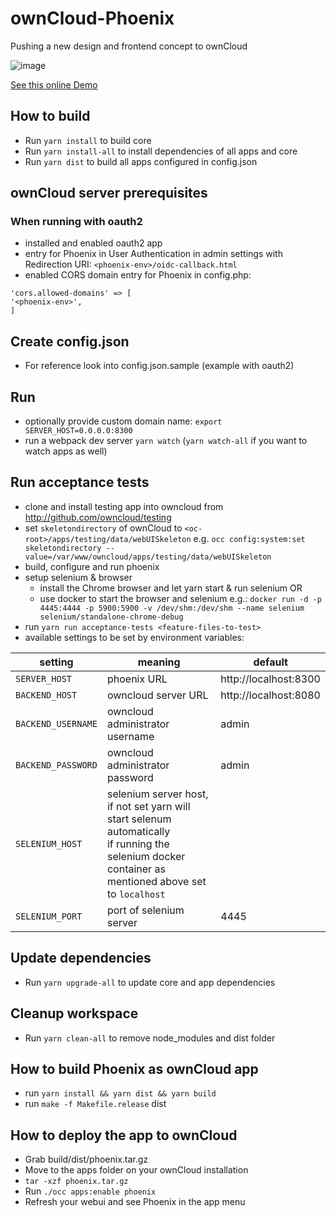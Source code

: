# ownCloud-Phoenix

Pushing a new design and frontend concept to ownCloud

![image](https://user-images.githubusercontent.com/25989331/63966638-fd4e0080-ca9b-11e9-931a-8dd9bf3ba82f.png)

[See this online Demo](https://phoenix.owncloud.com/custom/phoenix/index.html#/login)

## How to build

- Run `yarn install` to build core
- Run `yarn install-all` to install dependencies of all apps and core
- Run `yarn dist` to build all apps configured in config.json

## ownCloud server prerequisites
### When running with oauth2
- installed and enabled oauth2 app
- entry for Phoenix in User Authentication in admin settings with Redirection URI: `<phoenix-env>/oidc-callback.html`
- enabled CORS domain entry for Phoenix in config.php:
```
'cors.allowed-domains' => [
'<phoenix-env>',
]
```

## Create config.json
- For reference look into config.json.sample (example with oauth2)

## Run

- optionally provide custom domain name: `export SERVER_HOST=0.0.0.0:8300`
- run a webpack dev server `yarn watch` (`yarn watch-all` if you want to watch apps as well)

## Run acceptance tests
- clone and install testing app into owncloud from http://github.com/owncloud/testing
- set `skeletondirectory` of ownCloud to `<oc-root>/apps/testing/data/webUISkeleton` e.g. `occ config:system:set skeletondirectory --value=/var/www/owncloud/apps/testing/data/webUISkeleton`
- build, configure and run phoenix
- setup selenium & browser
    - install the Chrome browser and let yarn start & run selenium OR
    - use docker to start the browser and selenium e.g.: `docker run -d -p 4445:4444 -p 5900:5900 -v /dev/shm:/dev/shm --name selenium selenium/standalone-chrome-debug`
- run `yarn run acceptance-tests <feature-files-to-test>`
- available settings to be set by environment variables:

| setting            | meaning                                                                | default               |
|--------------------| -----------------------------------------------------------------------| ----------------------|
| `SERVER_HOST`      | phoenix URL                                                            | http://localhost:8300 |
| `BACKEND_HOST`     | owncloud server URL                                                    | http://localhost:8080 |
| `BACKEND_USERNAME` | owncloud administrator username                                        | admin                 |
| `BACKEND_PASSWORD` | owncloud administrator password                                        | admin                 |
| `SELENIUM_HOST`    | selenium server host, if not set yarn will start selenum automatically<br/>if running the selenium docker container as mentioned above set to `localhost` |                       |
| `SELENIUM_PORT`    | port of selenium server                                                | 4445                  |

## Update dependencies
- Run `yarn upgrade-all` to update core and app dependencies

## Cleanup workspace
- Run `yarn clean-all` to remove node_modules and dist folder

## How to build Phoenix as ownCloud app

- run `yarn install && yarn dist && yarn build`
- run `make -f Makefile.release` dist

## How to deploy the app to ownCloud

- Grab build/dist/phoenix.tar.gz
- Move to the apps folder on your ownCloud installation
- `tar -xzf phoenix.tar.gz`
- Run `./occ apps:enable phoenix`
- Refresh your webui and see Phoenix in the app menu
